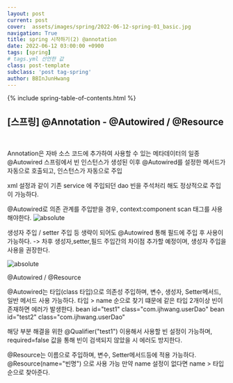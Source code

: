 ```yaml
---
layout: post
current: post
cover:  assets/images/spring/2022-06-12-spring-01_basic.jpg
navigation: True
title: spring 시작하기(2) @annotation
date: 2022-06-12 03:00:00 +0900
tags: [spring]  
# tags.yml 선언한 값
class: post-template
subclass: 'post tag-spring'
author: BBInJunHwang
---
```


{% include spring-table-of-contents.html %}
<br>
<h2>[스프링] @Annotation - @Autowired / @Resource</h2><br>
<p>
Annotation은 자바 소스 코드에 추가하여 사용할 수 있는 메타데이터의 일종
@Autowired 스프링에서 빈 인스턴스가 생성된 이후 @Autowired를 설정한 메서드가 자동으로 호출되고, 인스턴스가 자동으로 주입
</p>
xml 설정과 같이 기존 service 에 주입되던 dao 빈을 주석처리 해도 정상적으로 주입이 가능하다.


@Autowired로 의존 관계를 주입받을 경우, context:component scan  태그를 사용해야한다.
<img data-action="zoom" src='{{ "/assets/images/spring/spring02/ch02_bean_xml_01.PNG" | relative_url }}' alt='absolute'>

<p>
생성자 주입 / setter 주입 등 생략이 되어도 @Autowired 통해 필드에 주입 후 사용이 가능하다. 
-> 차후 생성자,setter,필드 주입간의 차이점 추가할 예정이며, 생성자 주입을 사용을 권장한다.
</p>
<img data-action="zoom" src='{{ "/assets/images/spring/spring02/ch02_bean_class_01.PNG" | relative_url }}' alt='absolute'>

@Autowired / @Resource

@Autowired는 타입(class 타입)으로 의존성 주입하며, 변수, 생성자, Setter메서드, 일반 메서드 사용 가능하다.
타입 > name 순으로 찾기 떄문에 같은 타입 2개이상 빈이 존재하면 에러가 발생한다.
bean id="test1" class="com.ijhwang.userDao"
bean id="test2" class="com.ijhwang.userDao"

해당 부분 해결을 위한 @Qualifier("test1") 이용해서 사용할 빈 설정이 가능하며, required=false 값을 통해 빈이 검색되지 않았을 시 에러도 방지한다.


@Resource는 이름으로 주입하며, 변수, Setter메서드등에 적용 가능하다.
@Resource(name="빈명") 으로 사용 가능
만약 name 설정이 없다면 name > 타입 순으로 찾아준다.
